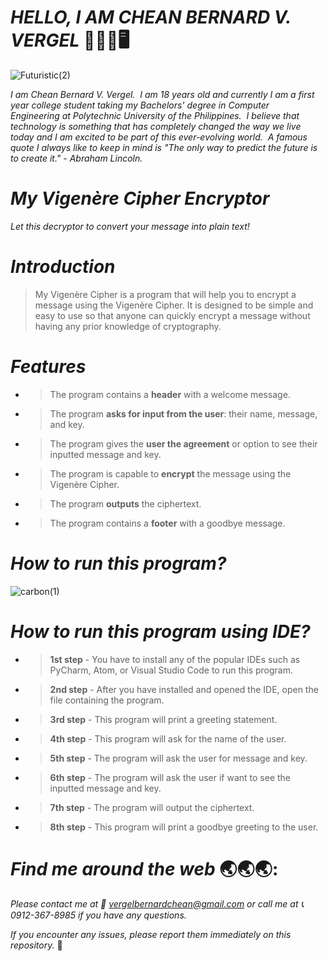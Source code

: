 # _**HELLO, I AM CHEAN BERNARD V. VERGEL**_   :wave::technologist::desktop_computer: 

![Futuristic(2)](https://user-images.githubusercontent.com/129587048/232314457-f01df8f3-d9f9-4224-84a6-80f3d9707e32.png)

_I am Chean Bernard V. Vergel.  I am 18 years old and currently I am a first year college student taking my Bachelors' degree in Computer Engineering at Polytechnic University of the Philippines.  I believe that technology is something that has completely changed the way we live today and I am excited to be part of this ever-evolving world.  A famous quote I always like to keep in mind is "The only way to predict the future is to create it." - Abraham Lincoln._

# _**My Vigenère Cipher Encryptor**_

_Let this decryptor to convert your message into plain text!_

# _**Introduction**_
> My Vigenère Cipher is a program that will help you to encrypt a message using the Vigenère Cipher. It is designed to be simple and easy to use so that anyone can quickly encrypt a message without having any prior knowledge of cryptography.

# _**Features**_
- > The program contains a **header** with a welcome message.
- > The program **asks for input from the user**: their name, message, and key.
- > The program gives the **user the agreement** or option to see their inputted message and key.
- > The program is capable to **encrypt** the message using the Vigenère Cipher.
- > The program **outputs** the ciphertext.
- > The program contains a **footer** with a goodbye message.

# _**How to run this program?**_

![carbon(1)](https://user-images.githubusercontent.com/129587048/232314772-2bcd20cb-9a97-4c4a-9c23-c20ffa4e7e4e.png)

# _**How to run this program using IDE?**_
- > **1st step** - You have to install any of the popular IDEs such as PyCharm, Atom, or Visual Studio Code to run this program.
- > **2nd step** - After you have installed and opened the IDE, open the file containing the program.
- > **3rd step** - This program will print a greeting statement.
- > **4th step** - This program will ask for the name of the user.
- > **5th step** - The program will ask the user for message and key.
- > **6th step** - The program will ask the user if want to see the inputted message and key.
- > **7th step** - The program will output the ciphertext.
- > **8th step** - This program will print a goodbye greeting to the user.

# _**Find me around the web**_ :earth_asia::earth_asia::earth_asia::
_Please contact me at :envelope_with_arrow: vergelbernardchean@gmail.com or call me at :telephone_receiver: 0912-367-8985 if you have any questions._

_If you encounter any issues, please report them immediately on this repository._ :beginner:
